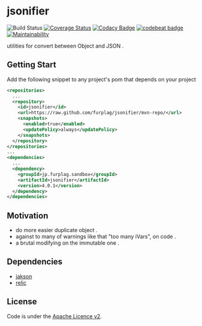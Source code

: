 # jsonifier
![Build Status](https://github.com/furplag/jsonifier/actions/workflows/maven.yml/badge.svg?branch=master)
[![Coverage Status](https://coveralls.io/repos/github/furplag/jsonifier/badge.svg?branch=master)](https://coveralls.io/github/furplag/jsonifier?branch=master)
[![Codacy Badge](https://app.codacy.com/project/badge/Grade/8add3a6d45dc4871983e5a2d91497d87)](https://www.codacy.com/gh/furplag/jsonifier/dashboard?utm_source=github.com&amp;utm_medium=referral&amp;utm_content=furplag/jsonifier&amp;utm_campaign=Badge_Grade)
[![codebeat badge](https://codebeat.co/badges/342132b8-3920-476f-a5b7-5c5b32be1d6a)](https://codebeat.co/projects/github-com-furplag-jsonifier-master)
[![Maintainability](https://api.codeclimate.com/v1/badges/8d432f5ace747151d1ed/maintainability)](https://codeclimate.com/github/furplag/jsonifier/maintainability)

utilities for convert between Object and JSON .

## Getting Start
Add the following snippet to any project's pom that depends on your project
```xml
<repositories>
  ...
  <repository>
    <id>jsonifier</id>
    <url>https://raw.github.com/furplag/jsonifier/mvn-repo/</url>
    <snapshots>
      <enabled>true</enabled>
      <updatePolicy>always</updatePolicy>
    </snapshots>
  </repository>
</repositories>
...
<dependencies>
  ...
  <dependency>
    <groupId>jp.furplag.sandbox</groupId>
    <artifactId>jsonifier</artifactId>
    <version>4.0.1</version>
  </dependency>
</dependencies>
```

## Motivation
* do more easier duplicate object .
* against to many of warnings like that "too many iVars", on code .
* a brutal modifying on the immutable one .

## Dependencies
* [jakson](https://github.com/FasterXML/jackson)
* [relic](https://github.com/furplag/relic)

## License
Code is under the [Apache Licence v2](LICENCE).
